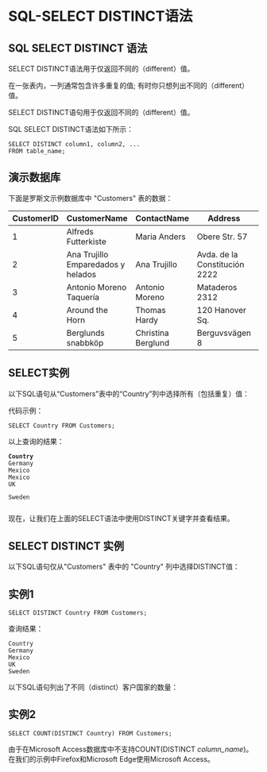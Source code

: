 # SQL-SELECT DISTINCT语法


## SQL SELECT DISTINCT 语法

SELECT DISTINCT语法用于仅返回不同的（different）值。

在一张表内，一列通常包含许多重复的值; 有时你只想列出不同的（different）值。

SELECT DISTINCT语句用于仅返回不同的（different）值。

SQL SELECT DISTINCT语法如下所示：

```
SELECT DISTINCT column1, column2, ...
FROM table_name;
```

 ## 演示数据库

下面是罗斯文示例数据库中 "Customers" 表的数据：

| CustomerID | CustomerName | ContactName | Address | City | PostalCode | Country |
| - | - | - | - | - | - | - |
| 1 | Alfreds Futterkiste | Maria Anders | Obere Str. 57 | Berlin | 12209 | Germany |
| 2 | Ana Trujillo Emparedados y helados | Ana Trujillo | Avda. de la Constitución 2222 | México D.F. | 05021 | Mexico |
| 3 | Antonio Moreno Taquería | Antonio Moreno | Mataderos 2312 | México D.F. | 05023 | Mexico |
| 4 | Around the Horn | Thomas Hardy | 120 Hanover Sq. | London | WA1 1DP | UK |
| 5 | Berglunds snabbköp | Christina Berglund | Berguvsvägen 8 | Luleå | S-958 22 | Sweden |

 ## SELECT实例
以下SQL语句从“Customers”表中的“Country”列中选择所有（包括重复）值：

代码示例：

```
SELECT Country FROM Customers;
```
以上查询的结果：

<pre lang="sql"><a><i></i></a><code class="sql hljs"><b>Country</b>
Germany
Mexico
Mexico
UK
<p>Sweden</p></code></pre>

现在，让我们在上面的SELECT语法中使用DISTINCT关键字并查看结果。

## SELECT DISTINCT 实例

以下SQL语句仅从"Customers" 表中的 "Country" 列中选择DISTINCT值：

## 实例1
```
SELECT DISTINCT Country FROM Customers;
```
查询结果：

<pre lang="sql"><a><i></i></a><code class="sql hljs">Country
Germany
Mexico
UK
Sweden</code></pre>

以下SQL语句列出了不同（distinct）客户国家的数量： 

## 实例2
```
SELECT COUNT(DISTINCT Country) FROM Customers; 
```
由于在Microsoft Access数据库中不支持COUNT(DISTINCT *column_name*)。在我们的示例中Firefox和Microsoft Edge使用Microsoft Access。

